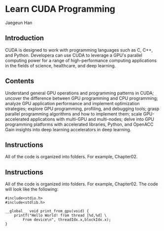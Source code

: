 # Learn CUDA Programming
Jaegeun Han

## Introduction

CUDA is designed to work with programming languages such as C, C++, and Python. Developera 
can use CUDA to leverage a GPU's parallel computing power for a range of high-performance 
computing applications in the fields of science, healthcare, and deep learning.

## Contents

Understand general GPU operations and programming patterns in CUDA; uncover the difference between GPU programming and CPU programming;
analyze GPU application performance and implement optimization strategies; explore GPU programming, profiling, and debugging tools; grasp parallel programming algorithms and how to implement them; scale GPU-accelerated applications with multi-GPU and multi-nodes; delve into GPU programming platforms with accelerated libraries, Python, and OpenACC Gain insights into deep learning accelerators in deep learning.

## Instructions
All of the code is organized into folders. For example, Chapter02.

## Instructions

All of the code is organized into folders. For example, Chapter02. The code will look like the following:


```
#include<stdio.h>
#include<stdlib.h>

__global__ void print_from_gpu(void) {
    printf("Hello World! from thread [%d,%d] \
        From device\n", threadIdx.x,blockIdx.x);
}
```
